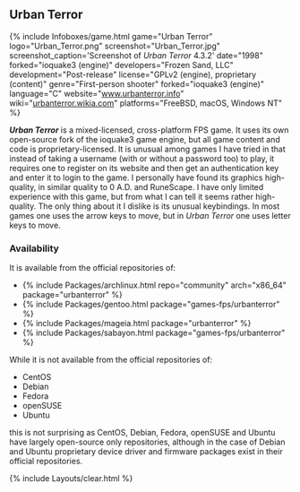 ## Urban Terror
{% include Infoboxes/game.html game="Urban Terror" logo="Urban_Terror.png" screenshot="Urban_Terror.jpg" screenshot_caption='Screenshot of <i>Urban Terror</i> 4.3.2' date="1998" forked="ioquake3 (engine)" developers="Frozen Sand, LLC" development="Post-release" license="GPLv2 (engine), proprietary (content)" genre="First-person shooter" forked="ioquake3 (engine)" language="C" website="<a href='http://www.urbanterror.info/home/' link='_blank'>www.urbanterror.info</a>" wiki="<a href='http://urbanterror.wikia.com/wiki/Urban_Terror_Wiki' link='_blank'>urbanterror.wikia.com</a>" platforms="FreeBSD, macOS, Windows NT" %}

***Urban Terror*** is a mixed-licensed, cross-platform FPS game. It uses its own open-source fork of the ioquake3 game engine, but all game content and code is proprietary-licensed. It is unusual among games I have tried in that instead of taking a username (with or without a password too) to play, it requires one to register on its website and then get an authentication key and enter it to login to the game. I personally have found its graphics high-quality, in similar quality to 0 A.D. and RuneScape. I have only limited experience with this game, but from what I can tell it seems rather high-quality. The only thing about it I dislike is its unusual keybindings. In most games one uses the arrow keys to move, but in *Urban Terror* one uses letter keys to move.

### Availability
It is available from the official repositories of:

* {% include Packages/archlinux.html repo="community" arch="x86_64" package="urbanterror" %}
* {% include Packages/gentoo.html package="games-fps/urbanterror" %}
* {% include Packages/mageia.html package="urbanterror" %}
* {% include Packages/sabayon.html package="games-fps/urbanterror" %}

While it is not available from the official repositories of:

* CentOS
* Debian
* Fedora
* openSUSE
* Ubuntu

this is not surprising as CentOS, Debian, Fedora, openSUSE and Ubuntu have largely open-source only repositories, although in the case of Debian and Ubuntu proprietary device driver and firmware packages exist in their official repositories.

{% include Layouts/clear.html %}
